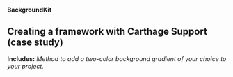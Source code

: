 #### BackgroundKit
## Creating a framework with Carthage Support (case study)

**Includes:** 
_Method to add a two-color background gradient of your choice to your project._
